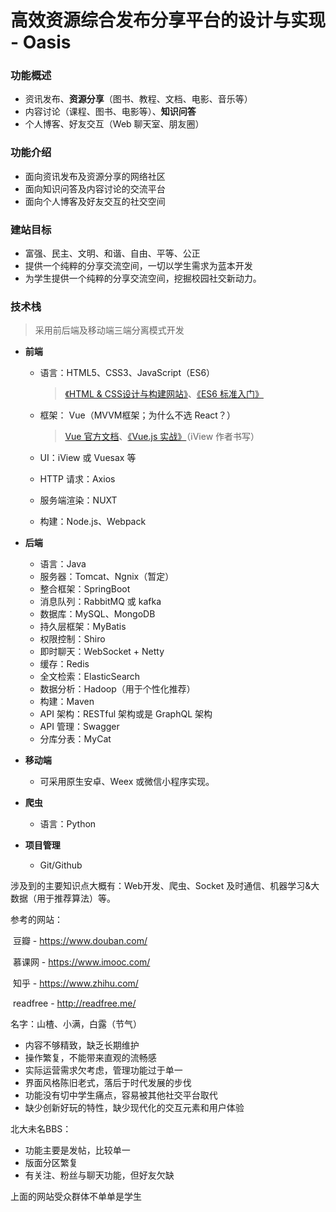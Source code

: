 # 高效资源综合发布分享平台的设计与实现 - Oasis

### 功能概述

- 资讯发布、**资源分享**（图书、教程、文档、电影、音乐等）
- 内容讨论（课程、图书、电影等）、**知识问答**
- 个人博客、好友交互（Web 聊天室、朋友圈）

### 功能介绍

- 面向资讯发布及资源分享的网络社区
- 面向知识问答及内容讨论的交流平台
- 面向个人博客及好友交互的社交空间

### 建站目标

- 富强、民主、文明、和谐、自由、平等、公正
- 提供一个纯粹的分享交流空间，一切以学生需求为蓝本开发
- 为学生提供一个纯粹的分享交流空间，挖掘校园社交新动力。

### 技术栈

> 采用前后端及移动端三端分离模式开发

- **前端**

  - 语言：HTML5、CSS3、JavaScript（ES6）

    > [《HTML & CSS设计与构建网站》](https://book.douban.com/subject/21338365/)、[《ES6 标准入门》](https://book.douban.com/subject/26708954/)

  - 框架： Vue（MVVM框架；为什么不选 React？）

    > [Vue 官方文档](https://cn.vuejs.org/v2/guide/)、[《Vue.js 实战》](https://book.douban.com/subject/27178802/)（iView 作者书写）

  - UI：iView 或 Vuesax 等

  - HTTP 请求：Axios

  - 服务端渲染：NUXT

  - 构建：Node.js、Webpack

- **后端**

  - 语言：Java
  - 服务器：Tomcat、Ngnix（暂定）
  - 整合框架：SpringBoot
  - 消息队列：RabbitMQ 或 kafka
  - 数据库：MySQL、MongoDB
  - 持久层框架：MyBatis
  - 权限控制：Shiro
  - 即时聊天：WebSocket + Netty
  - 缓存：Redis
  - 全文检索：ElasticSearch
  - 数据分析：Hadoop（用于个性化推荐）
  - 构建：Maven
  - API 架构：RESTful 架构或是 GraphQL 架构 
  - API 管理：Swagger
  - 分库分表：MyCat

- **移动端**

  - 可采用原生安卓、Weex 或微信小程序实现。

- **爬虫**

  - 语言：Python

- **项目管理**

  - Git/Github

涉及到的主要知识点大概有：Web开发、爬虫、Socket 及时通信、机器学习&大数据（用于推荐算法）等。

参考的网站：

​	豆瓣 - https://www.douban.com/

​	慕课网 - https://www.imooc.com/

​	知乎 - https://www.zhihu.com/

​	readfree - http://readfree.me/

名字：山楂、小满，白露（节气）

- 内容不够精致，缺乏长期维护
- 操作繁复，不能带来直观的流畅感
- 实际运营需求欠考虑，管理功能过于单一
- 界面风格陈旧老式，落后于时代发展的步伐
- 功能没有切中学生痛点，容易被其他社交平台取代
- 缺少创新好玩的特性，缺少现代化的交互元素和用户体验



北大未名BBS：

- 功能主要是发帖，比较单一
- 版面分区繁复
- 有关注、粉丝与聊天功能，但好友欠缺



上面的网站受众群体不单单是学生